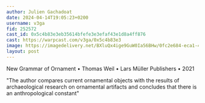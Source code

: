 ```yaml
---
author: Julien Gachadoat
date: 2024-04-14T19:05:23+0200
username: v3ga
fid: 252572
cast_id: 0x5c4b83e3eb35614bfefe3e3efaf43e1d8a4ff876
cast: https://warpcast.com/v3ga/0x5c4b83e3
image: https://imagedelivery.net/BXluQx4ige9GuW0Ia56BHw/0fc2e684-eca1-45df-cec0-32874ef3d800/original
layout: post
---
```

New Grammar of Ornament • Thomas Weil • Lars Müller Publishers • 2021  
  
"The author compares current ornamental objects with the results of archaeological research on ornamental artifacts and concludes that there is an anthropological constant"  

<img src='https://imagedelivery.net/BXluQx4ige9GuW0Ia56BHw/0fc2e684-eca1-45df-cec0-32874ef3d800/original' alt='' referrerpolicy='no-referrer'/>
<img src='https://imagedelivery.net/BXluQx4ige9GuW0Ia56BHw/f6f3c4b0-a336-42e8-b18d-60af8027e600/original' alt='' referrerpolicy='no-referrer'/>